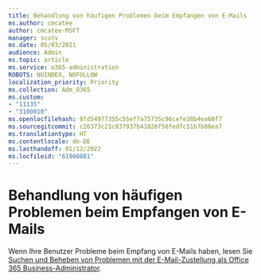 ```yaml
---
title: Behandlung von häufigen Problemen beim Empfangen von E-Mails
ms.author: cmcatee
author: cmcatee-MSFT
manager: scotv
ms.date: 05/03/2021
audience: Admin
ms.topic: article
ms.service: o365-administration
ROBOTS: NOINDEX, NOFOLLOW
localization_priority: Priority
ms.collection: Adm_O365
ms.custom:
- "11135"
- "3100010"
ms.openlocfilehash: 8fd54977355c55ef7a75735c96cefe38b4ea60f7
ms.sourcegitcommit: c26373c21c837937b41026f56fedfc51b7b80ea7
ms.translationtype: HT
ms.contentlocale: de-DE
ms.lasthandoff: 01/12/2022
ms.locfileid: "61960881"
---
```

# <a name="troubleshooting-common-email-receiving-issues"></a>Behandlung von häufigen Problemen beim Empfangen von E-Mails

Wenn Ihre Benutzer Probleme beim Empfang von E-Mails haben, lesen Sie [Suchen und Beheben von Problemen mit der E-Mail-Zustellung als Office 365 Business-Administrator](https://docs.microsoft.com/exchange/troubleshoot/email-delivery/email-delivery-issues).